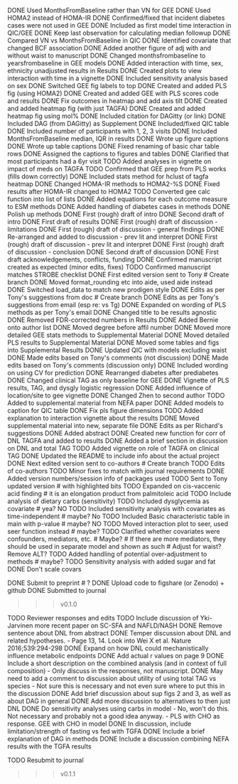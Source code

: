 DONE Used MonthsFromBaseline rather than VN for GEE
DONE Used HOMA2 instead of HOMA-IR
DONE Confirmed/fixed that incident diabetes cases were not used in GEE
DONE Included as first model time interaction in QIC/GEE
DONE Keep last observation for calculating median followup
DONE Compared VN vs MonthsFromBaseline in QIC
DONE Identified covariate that changed BCF association
DONE Added another figure of adj with and without waist to manuscript
DONE Changed monthsfrombaseline to yearsfrombaseline in GEE models
DONE Added interaction with time, sex, ethnicity unadjusted results in Results
DONE Created plots to view interaction with time in a vignette
DONE Included sensitivity analysis based on sex
DONE Switched GEE fig labels to top
DONE Created and added PLS fig (using HOMA2)
DONE Created and added GEE with PLS scores code and results
DONE Fix outcomes in heatmap and add axis tilt
DONE Created and added heatmap fig (with just TAGFA)
DONE Created and added heatmap fig using mol%
DONE Included citation for DAGitty (or link)
DONE Included DAG (from DAGitty) as Supplement
DONE Included/fixed QIC table
DONE Included number of participants with 1, 2, 3 visits
DONE Included MonthsFromBaseline median, IQR in results
DONE Wrote up figure captions
DONE Wrote up table captions
DONE Fixed renaming of basic char table rows
DONE Assigned the captions to figures and tables
DONE Clarified that most participants had a 6yr visit
TODO Added analyses in vignette on impact of meds on TAGFA
TODO Confirmed that GEE prep from PLS works (fills down correctly)
DONE Included stats method for hclust of tagfa heatmap
DONE Changed HOMA-IR methods to HOMA2-%S
DONE Fixed results after HOMA-IR changed to HOMA2
TODO Converted gee calc function into list of lists
DONE Added equations for each outcome measure to ESM methods
DONE Added handling of diabetes cases in methods
DONE Polish up methods
DONE First (rough) draft of intro
DONE Second draft of intro
DONE First draft of results
DONE First (rough) draft of discussion - limitations
DONE First (rough) draft of discussion - general findings
DONE Re-arranged and added to discussion - prev lit and interpret
DONE First (rough) draft of discussion - prev lit and interpret
DONE First (rough) draft of discussion - conclusion
DONE Second draft of discussion
DONE First draft acknowledgements, conflicts, funding
DONE Confirmed manuscript created as expected (minor edits, fixes)
TODO Confirmed manuscript matches STROBE checklist
DONE First edited version sent to Tony # Create branch
DONE Moved format_rounding etc into aide, used aide instead
DONE Switched load_data to match new prodigen style
DONE Edits as per Tony's suggestions from doc # Create branch
DONE Edits as per Tony's suggestions from email (esp re: vs Tg)
DONE Expanded on wording of PLS methods as per Tony's email
DONE Changed title to be results agnostic
DONE Removed FDR-corrected numbers in Results
DONE Added Bernie onto author list
DONE Moved degree before affil number
DONE Moved more detailed GEE stats methods to Supplemental Material
DONE Moved detailed PLS results to Supplemental Material
DONE Moved some tables and figs into Supplemental Results
DONE Updated QIC with models excluding waist
DONE Made edits based on Tony's comments (not discussion)
DONE Made edits based on Tony's comments (discussion only)
DONE Included wording on using CV for prediction
DONE Rearranged diabetes after prediabetes
DONE Changed clinical TAG as only baseline for GEE
DONE Vignette of PLS results, TAG, and dysgly logistic regression
DONE Added influence of location/site to gee vignette
DONE Changed Zhen to second author
TODO Added to supplemental material from NEFA paper
DONE Added models to caption for QIC table
DONE Fix pls figure dimensions
TODO Added explanation to interaction vignette about the results
DONE Moved supplemental material into new, separate file
DONE Edits as per Richard's suggestions
DONE Added abstract
DONE Created new function for corr of DNL TAGFA and added to results
DONE Added a brief section in discussion on DNL and total TAG
TODO Added vignette on role of TAGFA on clinical TAG
DONE Updated the README to include info about the actual project
DONE Next edited version sent to co-authors # Create branch
TODO Edits of co-authors
TODO Minor fixes to match with journal requirements
DONE Added version numbers/session info of packages used
TODO Sent to Tony updated version # with highlighted bits
TODO Expanded on cis-vaccenic acid finding # it is an elongation product from palmitoleic acid
TODO Include analysis of dietary carbs (sensitivity)
TODO Included dysglycemia as covariate # yea? NO
TODO Included sensitivity analysis with covariates as time-independent # maybe? No
TODO Included Basic characteristic table in main with p-value # maybe? NO
TODO Moved interaction plot to seer, used seer function instead # maybe?
TODO Clarified whether covariates were confounders, mediators, etc.
    # Maybe?
    # If there are more mediators, they should be used in separate model and shown as such
    # Adjust for waist? Remove ALT?
TODO Added handling of potential over-adjustment to methods # maybe?
TODO Sensitivity analysis with added sugar and fat
DONE Don't scale covars

DONE Submit to preprint # ?
DONE Upload code to figshare (or Zenodo) + github
DONE Submitted to journal
>>> v0.1.0

TODO Reviewer responses and edits
TODO Include discussion of Yki-Jarvinen more recent paper on SC-SFA and NAFLD/NASH
DONE Remove sentence about DNL from abstract
DONE Temper discussion about DNL and related hypotheses.
    - Page 13, 14. Look into Wei X et al. Nature 2016;539:294-298
DONE Expand on how DNL could mechanistically influence metabolic endpoints
DONE Add actual r values on page 9
DONE Include a short description on the combined analysis (and in context of full composition)
    - Only discuss in the responses, not manuscript.
DONE May need to add a comment to discussion about utility of using total TAG vs species
    - Not sure this is necessary and not even sure where to put this in the discussion
DONE Add brief discussion about sup figs 2 and 3, as well as about DAG in general
DONE Add more discussion to alternatives to then just DNL
DONE Do sensitivity analyses using carbs in model
    - No, won't do this. Not necessary and probably not a good idea anyway.
    - PLS with CHO as response. GEE with CHO in model
DONE In discussion, include limitation/strength of fasting vs fed with TGFA 
DONE Include a brief explanation of DAG in methods
DONE Include a discussion combining NEFA results with the TGFA results

TODO Resubmit to journal
>>> v0.1.1
